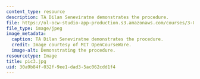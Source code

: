 ```yaml
---
content_type: resource
description: TA Dilan Seneviratne demonstrates the procedure.
file: https://ol-ocw-studio-app-production.s3.amazonaws.com/courses/3-014-materials-laboratory-fall-2006/30a9b84f032f9ee1dad35ac062cdd1f4_pic3.jpg
file_type: image/jpeg
image_metadata:
  caption: TA Dilan Seneviratne demonstrates the procedure.
  credit: Image courtesy of MIT OpenCourseWare.
  image-alt: Demonstrating the procedure.
resourcetype: Image
title: pic3.jpg
uid: 30a9b84f-032f-9ee1-dad3-5ac062cdd1f4
---
```

